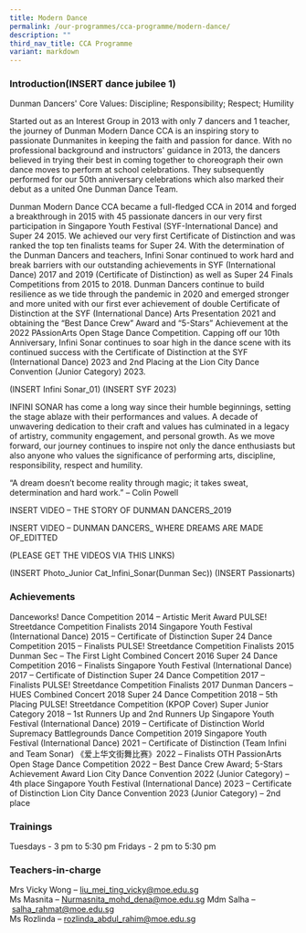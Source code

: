 ```yaml
---
title: Modern Dance
permalink: /our-programmes/cca-programme/modern-dance/
description: ""
third_nav_title: CCA Programme
variant: markdown
---
```

### Introduction(INSERT dance jubilee 1)

Dunman Dancers' Core Values: Discipline; Responsibility; Respect; Humility


Started out as an Interest Group in 2013 with only 7 dancers and 1 teacher, the journey of Dunman Modern Dance CCA is an inspiring story to passionate Dunmanites in keeping the faith and passion for dance. With no professional background and instructors' guidance in 2013, the dancers believed in trying their best in coming together to choreograph their own dance moves to perform at school celebrations. They subsequently performed for our 50th anniversary celebrations which also marked their debut as a united One Dunman Dance Team.

Dunman Modern Dance CCA became a full-fledged CCA in 2014 and forged a breakthrough in 2015 with 45 passionate dancers in our very first participation in Singapore Youth Festival (SYF-International Dance) and Super 24 2015. We achieved our very first Certificate of Distinction and was ranked the top ten finalists teams for Super 24. With the determination of the Dunman Dancers and teachers, Infini Sonar continued to work hard and break barriers with our outstanding achievements in SYF (International Dance) 2017 and 2019 (Certificate of Distinction) as well as Super 24 Finals Competitions from 2015 to 2018. Dunman Dancers continue to build resilience as we tide through the pandemic in 2020 and emerged stronger and more united with our first ever achievement of double Certificate of Distinction at the SYF (International Dance) Arts Presentation 2021 and obtaining the “Best Dance Crew” Award and “5-Stars” Achievement at the 2022 PAssionArts Open Stage Dance Competition. Capping off our 10th Anniversary, Infini Sonar continues to soar high in the dance scene with its continued success with the Certificate of Distinction at the SYF (International Dance) 2023 and 2nd Placing at the Lion City Dance Convention (Junior Category) 2023.




(INSERT Infini Sonar_01)
(INSERT SYF 2023)


INFINI SONAR has come a long way since their humble beginnings, setting the stage ablaze with their performances and values. A decade of unwavering dedication to their craft and values has culminated in a legacy of artistry, community engagement, and personal growth. As we move forward, our journey continues to inspire not only the dance enthusiasts but also anyone who values the significance of performing arts, discipline, responsibility, respect and humility. 


“A dream doesn’t become reality through magic; it takes sweat, determination and hard work.” – Colin Powell

INSERT VIDEO – THE STORY OF DUNMAN DANCERS_2019

INSERT VIDEO – DUNMAN DANCERS_ WHERE DREAMS ARE MADE OF_EDITTED

(PLEASE GET THE VIDEOS VIA THIS LINKS)


(INSERT Photo_Junior Cat_Infini_Sonar(Dunman Sec))
(INSERT Passionarts)


### Achievements

Danceworks! Dance Competition 2014 – Artistic Merit Award 
PULSE! Streetdance Competition Finalists 2014 
Singapore Youth Festival (International Dance) 2015 – Certificate of Distinction
Super 24 Dance Competition 2015 – Finalists
PULSE! Streetdance Competition Finalists 2015
Dunman Sec – The First Light Combined Concert 2016
Super 24 Dance Competition 2016 – Finalists
Singapore Youth Festival (International Dance) 2017 – Certificate of Distinction
Super 24 Dance Competition 2017 – Finalists
PULSE! Streetdance Competition Finalists 2017
Dunman Dancers – HUES Combined Concert 2018
Super 24 Dance Competition 2018 – 5th Placing
PULSE! Streetdance Competition (KPOP Cover) Super Junior Category 2018 – 1st Runners Up and 2nd Runners Up
Singapore Youth Festival (International Dance) 2019 – Certificate of Distinction
World Supremacy Battlegrounds Dance Competition 2019 
Singapore Youth Festival (International Dance) 2021 – Certificate of Distinction (Team Infini and Team Sonar)
《爱上华文街舞比赛》2022 – Finalists
OTH PassionArts Open Stage Dance Competition 2022 – Best Dance Crew Award; 5-Stars Achievement Award
Lion City Dance Convention 2022 (Junior Category) – 4th place
Singapore Youth Festival (International Dance) 2023 – Certificate of Distinction 
Lion City Dance Convention 2023 (Junior Category) – 2nd place


### Trainings  

Tuesdays - 3 pm to 5:30 pm
Fridays - 2 pm to 5:30 pm

### Teachers-in-charge

Mrs Vicky Wong –&nbsp;[liu\_mei\_ting\_vicky@moe.edu.sg](mailto:liu_mei_ting_vicky@moe.edu.sg)   
Ms Masnita –&nbsp;[Nurmasnita\_mohd\_dena@moe.edu.sg](mailto:Nurmasnita_mohd_dena@moe.edu.sg)
Mdm Salha –&nbsp;[salha\_rahmat@moe.edu.sg](mailto:salha_rahmat@moe.edu.sg)<br>
Ms Rozlinda –&nbsp;[rozlinda\_abdul\_rahim@moe.edu.sg](mailto:rozlinda_abdul_rahim@moe.edu.sg)